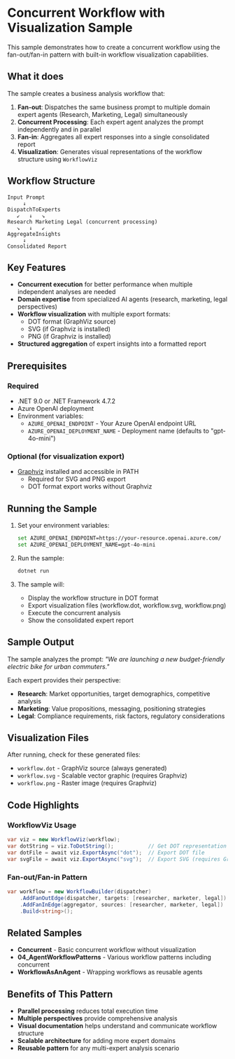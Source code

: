# Concurrent Workflow with Visualization Sample

This sample demonstrates how to create a concurrent workflow using the fan-out/fan-in pattern with built-in workflow visualization capabilities.

## What it does

The sample creates a business analysis workflow that:

1. **Fan-out**: Dispatches the same business prompt to multiple domain expert agents (Research, Marketing, Legal) simultaneously
2. **Concurrent Processing**: Each expert agent analyzes the prompt independently and in parallel
3. **Fan-in**: Aggregates all expert responses into a single consolidated report
4. **Visualization**: Generates visual representations of the workflow structure using `WorkflowViz`

## Workflow Structure

```
Input Prompt
     ↓
DispatchToExperts
   ↙   ↓   ↘
Research Marketing Legal (concurrent processing)
   ↘   ↓   ↙
AggregateInsights
     ↓
Consolidated Report
```

## Key Features

- **Concurrent execution** for better performance when multiple independent analyses are needed
- **Domain expertise** from specialized AI agents (research, marketing, legal perspectives)
- **Workflow visualization** with multiple export formats:
  - DOT format (GraphViz source)
  - SVG (if Graphviz is installed)
  - PNG (if Graphviz is installed)
- **Structured aggregation** of expert insights into a formatted report

## Prerequisites

### Required
- .NET 9.0 or .NET Framework 4.7.2
- Azure OpenAI deployment
- Environment variables:
  - `AZURE_OPENAI_ENDPOINT` - Your Azure OpenAI endpoint URL
  - `AZURE_OPENAI_DEPLOYMENT_NAME` - Deployment name (defaults to "gpt-4o-mini")

### Optional (for visualization export)
- [Graphviz](https://graphviz.org/download/) installed and accessible in PATH
  - Required for SVG and PNG export
  - DOT format export works without Graphviz

## Running the Sample

1. Set your environment variables:
   ```bash
   set AZURE_OPENAI_ENDPOINT=https://your-resource.openai.azure.com/
   set AZURE_OPENAI_DEPLOYMENT_NAME=gpt-4o-mini
   ```

2. Run the sample:
   ```bash
   dotnet run
   ```

3. The sample will:
   - Display the workflow structure in DOT format
   - Export visualization files (workflow.dot, workflow.svg, workflow.png)
   - Execute the concurrent analysis
   - Show the consolidated expert report

## Sample Output

The sample analyzes the prompt: *"We are launching a new budget-friendly electric bike for urban commuters."*

Each expert provides their perspective:
- **Research**: Market opportunities, target demographics, competitive analysis
- **Marketing**: Value propositions, messaging, positioning strategies
- **Legal**: Compliance requirements, risk factors, regulatory considerations

## Visualization Files

After running, check for these generated files:
- `workflow.dot` - GraphViz source (always generated)
- `workflow.svg` - Scalable vector graphic (requires Graphviz)
- `workflow.png` - Raster image (requires Graphviz)

## Code Highlights

### WorkflowViz Usage
```csharp
var viz = new WorkflowViz(workflow);
var dotString = viz.ToDotString();           // Get DOT representation
var dotFile = await viz.ExportAsync("dot");  // Export DOT file
var svgFile = await viz.ExportAsync("svg");  // Export SVG (requires Graphviz)
```

### Fan-out/Fan-in Pattern
```csharp
var workflow = new WorkflowBuilder(dispatcher)
    .AddFanOutEdge(dispatcher, targets: [researcher, marketer, legal])
    .AddFanInEdge(aggregator, sources: [researcher, marketer, legal])
    .Build<string>();
```

## Related Samples

- **Concurrent** - Basic concurrent workflow without visualization
- **04_AgentWorkflowPatterns** - Various workflow patterns including concurrent
- **WorkflowAsAnAgent** - Wrapping workflows as reusable agents

## Benefits of This Pattern

- **Parallel processing** reduces total execution time
- **Multiple perspectives** provide comprehensive analysis
- **Visual documentation** helps understand and communicate workflow structure
- **Scalable architecture** for adding more expert domains
- **Reusable pattern** for any multi-expert analysis scenario